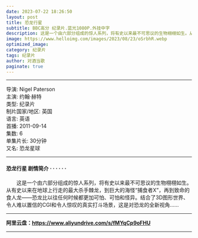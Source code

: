 ```yaml
---
date: 2023-07-22 18:26:50
layout: post
title: 恐龙行星
subtitle: BBC高分 纪录片.蓝光1080P.外挂中字
description: 这是一个由六部分组成的惊人系列，将有史以来最不可思议的生物栩栩如生。从有史以来在地球上行走的最大杀手棘龙，到巨大的海怪“捕食者X”，再到致命的食人龙——恐龙比以往任何时候都更加可怕、可怕和怪异...
image: https://www.helloimg.com/images/2023/08/23/oSrbhR.webp
optimized_image: 
category: 纪录片
tags: 纪录片
author: 对酒当歌
paginate: true
---
```


---

导演: Nigel Paterson  
主演: 约翰·赫特  
类型: 纪录片  
制片国家/地区: 英国  
语言: 英语  
首播: 2011-09-14  
集数: 6  
单集片长: 30分钟  
又名: 恐龙星球  

---

#### 恐龙行星  剧情简介 · · · · · ·

　　这是一个由六部分组成的惊人系列，将有史以来最不可思议的生物栩栩如生。从有史以来在地球上行走的最大杀手棘龙，到巨大的海怪“捕食者X”，再到致命的食人龙——恐龙比以往任何时候都更加可怕、可怕和怪异。结合了3D图形世界、令人难以置信的CGI和令人惊叹的真实打斗场景，这是对恐龙的全新视角......

---

**阿里云盘：<https://www.aliyundrive.com/s/fMYqCp9oFHU>**

---
